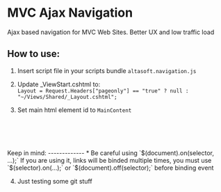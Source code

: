 MVC Ajax Navigation
===================

Ajax based navigation for MVC Web Sites. Better UX and low traffic load



How to use:
-----------
1. Insert script file in your scripts bundle
  `altasoft.navigation.js`

2. Update _ViewStart.cshtml to:  
  `Layout = Request.Headers["pageonly"] == "true" ? null : "~/Views/Shared/_Layout.cshtml";`

3. Set main html element id to `MainContent`

<br/>
<br/>
<br/>
<br/>
Keep in mind:
-------------
* Be careful using `$(document).on(selector, ...);` If you are using it, links will be binded multiple times, you must use `$(selector).on(...);` or `$(document).off(selector);` before binding event


4. Just testing some git stuff